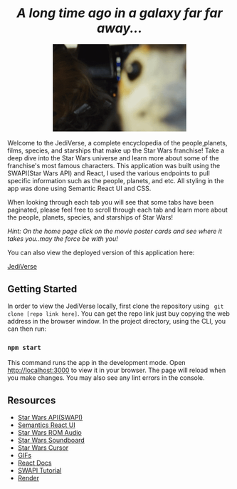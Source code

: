 <h1 align="center"><i>A long time ago in a galaxy far far away... </h1></i>

<p align="center" >
<img  width=300 src="images/porg.gif" alt="animated"/>
</p>

Welcome to the JediVerse, a complete encyclopedia of the people,planets, films, species, and starships that make up the Star Wars franchise! Take a deep dive into the Star Wars universe and learn more about some of the franchise's most famous characters. This application was built using the SWAPI(Star Wars API) and React, I used the various endpoints to pull specific information such as the people, planets, and etc. All styling in the app was done using Semantic React UI and CSS. 

When looking through each tab you will see that some tabs have been paginated, please feel free to scroll through each tab and learn more about the people, planets, species, and starships of Star Wars! 

*Hint: On the home page click on the movie poster cards and see where it takes you..may the force be with you!*

You can also view the deployed version of this application here:

[JediVerse](https://jediverse.onrender.com/)

## Getting Started

In order to view the JediVerse locally, first clone the repository using <code> git clone [repo link here]</code>. You can get the repo link just buy copying the web address in the browser window. In the project directory, using the CLI, you can then run:

### `npm start`

This command runs the app in the development mode. Open [http://localhost:3000](http://localhost:3000) to view it in your browser. The page will reload when you make changes. You may also see any lint errors in the console. 



## Resources

- [Star Wars API(SWAPI)](https://swapi.dev)
- [Semantics React UI](https://react.semantic-ui.com/)
- [Star Wars ROM Audio](https://nmikstas.github.io/portfolio/swAudio/swAudio.html)
- [Star Wars Soundboard](https://www.soundboard.com/sb/starwars)
- [Star Wars Cursor](https://www.cursors-4u.com/star_wars/?skip=38)
- [GIFs](https://www.giphy.com)
- [React Docs](https://react.dev/blog/2023/03/16/introducing-react-dev)
- [SWAPI Tutorial](https://www.youtube.com/watch?v=EC5ZvP87P2k&list=PLF-dx8Nf2yS3SpHAv3E8wXWy1tt0D3qsC&index=50)
- [Render](https://render.com/)
